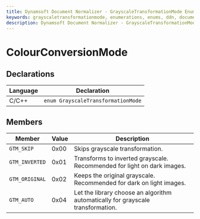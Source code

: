 ```yaml
---
title: Dynamsoft Document Normalizer - GrayscaleTransformationMode Enumeration
keywords: grayscaletransformationmode, enumerations, enums, ddn, documentation
description: Dynamsoft Document Normalizer - GrayscaleTransformationMode Enumeration
---
```


# ColourConversionMode

## Declarations

| Language | Declaration |
| -------- | ----------- |
| C/C++ | `enum GrayscaleTransformationMode` |

## Members

| Member | Value | Description | 
| ------ | ----- | ----------- |
| `GTM_SKIP` | 0x00 | Skips grayscale transformation. | 
| `GTM_INVERTED` | 0x01 | Transforms to inverted grayscale. Recommended for light on dark images. | 
| `GTM_ORIGINAL` | 0x02 | Keeps the original grayscale. Recommended for dark on light images. | 
| `GTM_AUTO` | 0x04 | Let the library choose an algorithm automatically for grayscale transformation. | 
